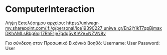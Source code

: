 # ComputerInteraction

Λήψη Εκτελέσημου αρχείου:
https://uniwagr-my.sharepoint.com/:f:/g/personal/ice19390227_uniwa_gr/En2jYIkT7qpBjmaxDKhAMLsBbg6oj17RhE1je7gdg5vKIA?e=NZVN8v

Για σύνδεση στον Προσωπικό Εικόνικό Βοηθό:
Username: User
Password: User
